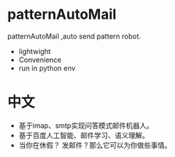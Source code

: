 # patternAutoMail
patternAutoMail ,auto send pattern robot.

  - lightwight
  - Convenience
  - run in python env

# 中文
  - 基于imap、smtp实现问答模式邮件机器人。 
  - 基于百度人工智能、邮件学习、语义理解。 
  - 当你在休假？ 发邮件？那么它可以为你做些事情。
